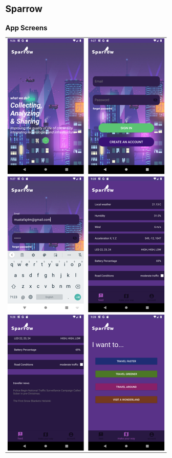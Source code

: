 # Sparrow

## App Screens


|     |     |
| --- | --- |
| ![1](./appScreenShots/1.png) | ![2](./appScreenShots/2.png) |
| ![3](./appScreenShots/3.png) | ![4](./appScreenShots/4.png) |
| ![5](./appScreenShots/5.png) | ![6](./appScreenShots/6.png) |

